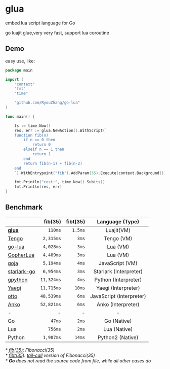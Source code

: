 # glua

embed lua script language for Go

go luajit glue,very very fast, support lua coroutine

## Demo
easy use, like:
```go
package main

import (
	"context"
	"fmt"
	"time"

	"github.com/RyouZhang/go-lua"
)

func main() {

	ts := time.Now()
	res, err := glua.NewAction().WithScript(`
	function fib(n)
		if n == 0 then
			return 0
		elseif n == 1 then
			return 1
		end
		return fib(n-1) + fib(n-2)
	end
	`).WithEntrypoint("fib").AddParam(35).Execute(context.Background())

	fmt.Println("cost:", time.Now().Sub(ts))
	fmt.Println(res, err)
}

```
## Benchmark

| | fib(35) | fibt(35) |  Language (Type)  |
| :--- |    ---: |     ---: |  :---: |
| [**glua**](https://github.com/RyouZhang/go-lua) | `110ms` | `1.5ms` | Luajit(VM) |
| [Tengo](https://github.com/d5/tengo) | `2,315ms` | `3ms` | Tengo (VM) |
| [go-lua](https://github.com/Shopify/go-lua) | `4,028ms` | `3ms` | Lua (VM) |
| [GopherLua](https://github.com/yuin/gopher-lua) | `4,409ms` | `3ms` | Lua (VM) |
| [goja](https://github.com/dop251/goja) | `5,194ms` | `4ms` | JavaScript (VM) |
| [starlark-go](https://github.com/google/starlark-go) | `6,954ms` | `3ms` | Starlark (Interpreter) |
| [gpython](https://github.com/go-python/gpython) | `11,324ms` | `4ms` | Python (Interpreter) |
| [Yaegi](https://github.com/containous/yaegi) | `11,715ms` | `10ms` | Yaegi (Interpreter) |
| [otto](https://github.com/robertkrimen/otto) | `48,539ms` | `6ms` | JavaScript (Interpreter) |
| [Anko](https://github.com/mattn/anko) | `52,821ms` | `6ms` | Anko (Interpreter) |
| - | - | - | - |
| Go | `47ms` | `2ms` | Go (Native) |
| Lua | `756ms` | `2ms` | Lua (Native) |
| Python | `1,907ms` | `14ms` | Python2 (Native) |

_* [fib(35)](https://github.com/d5/tengobench/blob/master/code/fib.tengo):
Fibonacci(35)_  
_* [fibt(35)](https://github.com/d5/tengobench/blob/master/code/fibtc.tengo):
[tail-call](https://en.wikipedia.org/wiki/Tail_call) version of Fibonacci(35)_  
_* **Go** does not read the source code from file, while all other cases do_  
